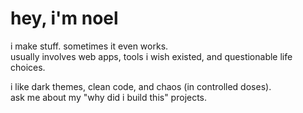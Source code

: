# hey, i'm noel

i make stuff. sometimes it even works.  
usually involves web apps, tools i wish existed, and questionable life choices.

i like dark themes, clean code, and chaos (in controlled doses).  
ask me about my "why did i build this" projects.
